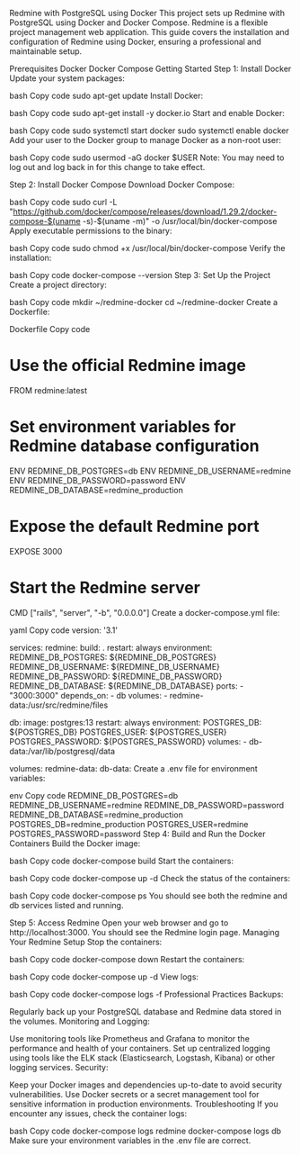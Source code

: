 Redmine with PostgreSQL using Docker
This project sets up Redmine with PostgreSQL using Docker and Docker Compose. Redmine is a flexible project management web application. This guide covers the installation and configuration of Redmine using Docker, ensuring a professional and maintainable setup.

Prerequisites
Docker
Docker Compose
Getting Started
Step 1: Install Docker
Update your system packages:

bash
Copy code
sudo apt-get update
Install Docker:

bash
Copy code
sudo apt-get install -y docker.io
Start and enable Docker:

bash
Copy code
sudo systemctl start docker
sudo systemctl enable docker
Add your user to the Docker group to manage Docker as a non-root user:

bash
Copy code
sudo usermod -aG docker $USER
Note: You may need to log out and log back in for this change to take effect.

Step 2: Install Docker Compose
Download Docker Compose:

bash
Copy code
sudo curl -L "https://github.com/docker/compose/releases/download/1.29.2/docker-compose-$(uname -s)-$(uname -m)" -o /usr/local/bin/docker-compose
Apply executable permissions to the binary:

bash
Copy code
sudo chmod +x /usr/local/bin/docker-compose
Verify the installation:

bash
Copy code
docker-compose --version
Step 3: Set Up the Project
Create a project directory:

bash
Copy code
mkdir ~/redmine-docker
cd ~/redmine-docker
Create a Dockerfile:

Dockerfile
Copy code
# Use the official Redmine image
FROM redmine:latest

# Set environment variables for Redmine database configuration
ENV REDMINE_DB_POSTGRES=db
ENV REDMINE_DB_USERNAME=redmine
ENV REDMINE_DB_PASSWORD=password
ENV REDMINE_DB_DATABASE=redmine_production

# Expose the default Redmine port
EXPOSE 3000

# Start the Redmine server
CMD ["rails", "server", "-b", "0.0.0.0"]
Create a docker-compose.yml file:

yaml
Copy code
version: '3.1'

services:
  redmine:
    build: .
    restart: always
    environment:
      REDMINE_DB_POSTGRES: ${REDMINE_DB_POSTGRES}
      REDMINE_DB_USERNAME: ${REDMINE_DB_USERNAME}
      REDMINE_DB_PASSWORD: ${REDMINE_DB_PASSWORD}
      REDMINE_DB_DATABASE: ${REDMINE_DB_DATABASE}
    ports:
      - "3000:3000"
    depends_on:
      - db
    volumes:
      - redmine-data:/usr/src/redmine/files

  db:
    image: postgres:13
    restart: always
    environment:
      POSTGRES_DB: ${POSTGRES_DB}
      POSTGRES_USER: ${POSTGRES_USER}
      POSTGRES_PASSWORD: ${POSTGRES_PASSWORD}
    volumes:
      - db-data:/var/lib/postgresql/data

volumes:
  redmine-data:
  db-data:
Create a .env file for environment variables:

env
Copy code
REDMINE_DB_POSTGRES=db
REDMINE_DB_USERNAME=redmine
REDMINE_DB_PASSWORD=password
REDMINE_DB_DATABASE=redmine_production
POSTGRES_DB=redmine_production
POSTGRES_USER=redmine
POSTGRES_PASSWORD=password
Step 4: Build and Run the Docker Containers
Build the Docker image:

bash
Copy code
docker-compose build
Start the containers:

bash
Copy code
docker-compose up -d
Check the status of the containers:

bash
Copy code
docker-compose ps
You should see both the redmine and db services listed and running.

Step 5: Access Redmine
Open your web browser and go to http://localhost:3000. You should see the Redmine login page.
Managing Your Redmine Setup
Stop the containers:

bash
Copy code
docker-compose down
Restart the containers:

bash
Copy code
docker-compose up -d
View logs:

bash
Copy code
docker-compose logs -f
Professional Practices
Backups:

Regularly back up your PostgreSQL database and Redmine data stored in the volumes.
Monitoring and Logging:

Use monitoring tools like Prometheus and Grafana to monitor the performance and health of your containers.
Set up centralized logging using tools like the ELK stack (Elasticsearch, Logstash, Kibana) or other logging services.
Security:

Keep your Docker images and dependencies up-to-date to avoid security vulnerabilities.
Use Docker secrets or a secret management tool for sensitive information in production environments.
Troubleshooting
If you encounter any issues, check the container logs:

bash
Copy code
docker-compose logs redmine
docker-compose logs db
Make sure your environment variables in the .env file are correct.
